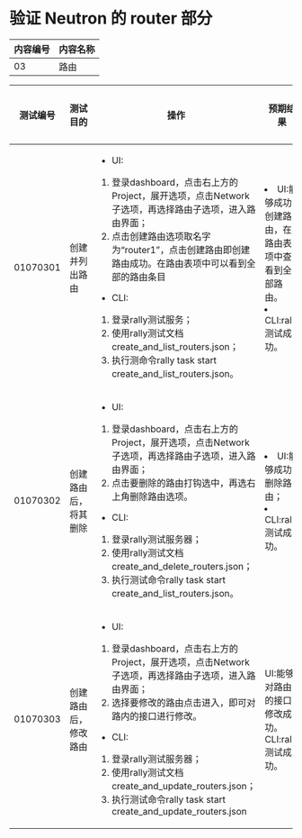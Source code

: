 # 验证 Neutron 的 router 部分

|内容编号|内容名称|
|--------|--------|
|03|路由|


|测试编号|测试目的|操作|预期结果|实际结果|备注|Rally/Tempest/None|
|--------|--------|----|--------|--------|----|------------------|
|01070301|创建并列出路由|<ul><li>UI:</li></ul><ol><li>登录dashboard，点击右上方的Project，展开选项，点击Network子选项，再选择路由子选项，进入路由界面；</li><li>点击创建路由选项取名字为“router1”，点击创建路由即创建路由成功。在路由表项中可以看到全部的路由条目</li></ol><ul><li>CLI:</li></ul><ol><li>登录rally测试服务；</li><li>使用rally测试文档create_and_list_routers.json；</li><li>执行测命令rally task start create_and_list_routers.json。|</li><li>UI:能够成功创建路由，在路由表项中查看到全部路由。</li><li>CLI:rally测试成功。|||Rally:</br>create_and_list_routers.json|
|01070302|创建路由后，将其删除|<ul><li>UI:</li></ul><ol><li>登录dashboard，点击右上方的Project，展开选项，点击Network子选项，再选择路由子选项，进入路由界面；</li><li>点击要删除的路由打钩选中，再选右上角删除路由选项。</li></ol><ul><li>CLI:</li></ul><ol><li>登录rally测试服务器；</li><li>使用rally测试文档create_and_delete_routers.json；</li><li>执行测试命令rally task start create_and_list_routers.json。|</li><li>UI:能够成功删除路由；</li><li>CLI:rally测试成功。|||Rally:</br>create_and_delete_routers.json|
|01070303|创建路由后，修改路由|<ul><li>UI:</li></ul><ol><li>登录dashboard，点击右上方的Project，展开选项，点击Network子选项，再选择路由子选项，进入路由界面；</li><li>选择要修改的路由点击进入，即可对路内的接口进行修改。</li></ol><ul><li>CLI:</li></ul><ol><li>登录rally测试服务器；</li><li>使用rally测试文档create_and_update_routers.json；</li><li>执行测试命令rally task start create_and_update_routers.json|</li></ol>UI:能够对路由的接口修改成功。</li></ol>CLI:rally测试成功。|||Rally:</br>create_and_update_routers.json|
